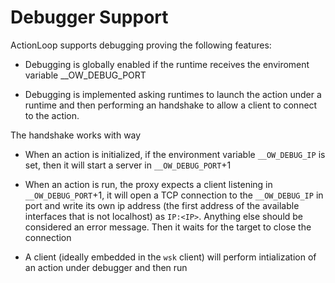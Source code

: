 # Debugger Support

ActionLoop supports debugging proving the following features:

- Debugging is globally enabled if the runtime receives the enviroment variable __OW_DEBUG_PORT

- Debugging is implemented asking runtimes to launch the action under a runtime and then performing an handshake to allow a client to connect to the action. 

The handshake works with way

- When an action is initialized, if the environment variable `__OW_DEBUG_IP` is set, then it will start a server in `__OW_DEBUG_PORT`+1

- When an action is run, the proxy expects a client listening in `__OW_DEBUG_PORT`+1, it will open a TCP connection to the  `__OW_DEBUG_IP` in port  and write  its own ip address (the first address of the available interfaces that is not localhost) as `IP:<IP>`. Anything else should be considered an error message. Then it waits for the target to close the connection

- A client (ideally embedded in the `wsk` client) will perform intialization of an action under debugger and then run